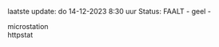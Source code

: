 laatste update: 
do 14-12-2023  8:30   uur 
Status: FAALT - geel - 
<div class="service Y">microstation</div><div class="service G">httpstat</div>
